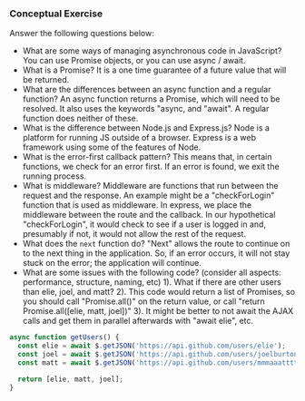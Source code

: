 ### Conceptual Exercise

Answer the following questions below:

- What are some ways of managing asynchronous code in JavaScript?
You can use Promise objects, or you can use async / await.
- What is a Promise?
It is a one time guarantee of a future value that will be returned.
- What are the differences between an async function and a regular function?
An async function returns a Promise, which will need to be resolved. It also uses the keywords "async, and "await". A regular function does neither of these.
- What is the difference between Node.js and Express.js?
Node is a platform for running JS outside of a browser. Express is a web framework using some of the features of Node.
- What is the error-first callback pattern?
This means that, in certain functions, we check for an error first. If an error is found, we exit the running process.
- What is middleware?
Middleware are functions that run between the request and the response. An example might be a "checkForLogin" function that is used as middleware. In express, we place the middleware between the route and the callback. In our hypothetical "checkForLogin", it would check to see if a user is logged in and, presumably if not, it would not allow the rest of the request.
- What does the `next` function do?
"Next" allows the route to continue on to the next thing in the application. So, if an error occurs, it will not stay stuck on the error; the application will continue.
- What are some issues with the following code? (consider all aspects: performance, structure, naming, etc)
1). What if there are other users than elie, joel, and matt? 2). This code would return a list of Promises, so you should call "Promise.all()" on the return value, or call "return Promise.all([elie, matt, joel])" 3). It might be better to not await the AJAX calls and get them in parallel afterwards with "await elie", etc.
```js
async function getUsers() {
  const elie = await $.getJSON('https://api.github.com/users/elie');
  const joel = await $.getJSON('https://api.github.com/users/joelburton');
  const matt = await $.getJSON('https://api.github.com/users/mmmaaatttttt');

  return [elie, matt, joel];
}
```
